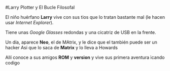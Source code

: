 #Larry Plotter y El Bucle Filosofal

El niño huérfano **Larry** vive con sus tios que lo tratan bastante mal (le hacen usar *Internet Explorer*).


Tiene unas *Google Glasses* redondas y una cicatriz de USB en la frente.

Un día, aparece **Neo**, el de MAtrix, y le dice que el también puede ser un hacker
Asi que lo saca de **Matrix** y lo lleva a Howards

Allí conoce a sus amigos **ROM** y **version** y vive sus primera aventura ìcando codigo

